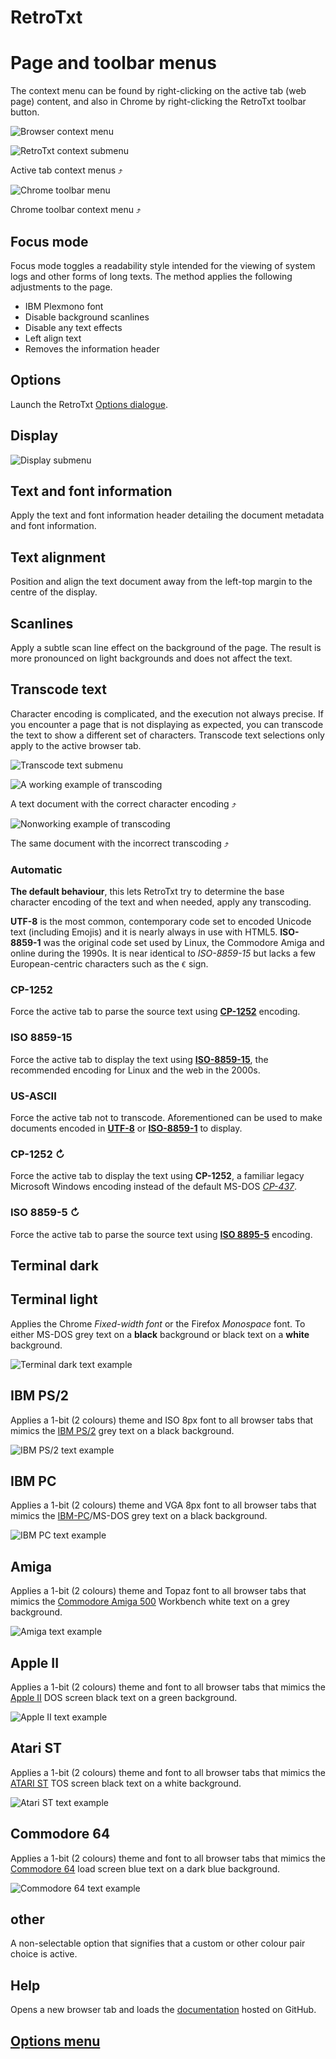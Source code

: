 # RetroTxt

# Page and toolbar menus

The context menu can be found by right-clicking on the active tab (web page) content, and also in Chrome by right-clicking the RetroTxt toolbar button.

![Browser context menu](assets/menu_base.png)

![RetroTxt context submenu](assets/menu.png)

Active tab context menus ⤴

![Chrome toolbar menu](assets/retrotxt_toolbar_menu.png)

Chrome toolbar context menu ⤴

## Focus mode

Focus mode toggles a readability style intended for the viewing of system logs and other forms of long texts. The method applies the following adjustments to the page.

- IBM Plexmono font
- Disable background scanlines
- Disable any text effects
- Left align text
- Removes the information header

## Options

Launch the RetroTxt [Options dialogue](options.md).

## Display

![Display submenu](assets/menu_display.png)

## Text and font information

Apply the text and font information header detailing the document metadata and font information.

## Text alignment

Position and align the text document away from the left-top margin to the centre of the display.

## Scanlines

Apply a subtle scan line effect on the background of the page. The result is more pronounced on light backgrounds and does not affect the text.

## Transcode text

Character encoding is complicated, and the execution not always precise. If you encounter a page that is not displaying as expected, you can transcode the text to show a different set of characters. Transcode text selections only apply to the active browser tab.

![Transcode text submenu](assets/menu_transcode_text.png)

![A working example of transcoding](assets/text_transcode_ok.png)

A text document with the correct character encoding ⤴

![Nonworking example of transcoding](assets/text_transcode_x.png)

The same document with the incorrect transcoding ⤴

### Automatic

**The default behaviour**, this lets RetroTxt try to determine the base character encoding of the text and when needed, apply any transcoding.

**UTF-8** is the most common, contemporary code set to encoded Unicode text (including Emojis) and it is nearly always in use with HTML5. **ISO-8859-1** was the original code set used by Linux, the Commodore Amiga and online during the 1990s. It is near identical to _ISO-8859-15_ but lacks a few European-centric characters such as the `€` sign.

### CP-1252

Force the active tab to parse the source text using [**CP-1252**](https://en.wikipedia.org/wiki/Windows-1252) encoding.

### ISO 8859-15

Force the active tab to display the text using [**ISO-8859-15**](https://en.wikipedia.org/wiki/ISO/IEC_8859-15), the recommended encoding for Linux and the web in the 2000s.

### US-ASCII

Force the active tab not to transcode. Aforementioned can be used to make documents encoded in
[**UTF-8**](https://en.wikipedia.org/wiki/UTF-8) or [**ISO-8859-1**](https://en.wikipedia.org/wiki/ISO/IEC_8859-1) to display.

### CP-1252 ↻

Force the active tab to display the text using **CP-1252**, a familiar legacy Microsoft Windows encoding instead of the default MS-DOS [_CP-437_](https://en.wikipedia.org/wiki/Code_page_437).

### ISO 8859-5 ↻

Force the active tab to parse the source text using [**ISO 8895-5**](https://en.wikipedia.org/wiki/ISO/IEC_8859-5) encoding.

## Terminal dark

## Terminal light

Applies the Chrome _Fixed-width font_ or the Firefox _Monospace_ font. To either MS-DOS grey text on a **black** background or black text on a **white** background.

![Terminal dark text example](assets/theme_terminal-black.png)

## IBM PS/2

Applies a 1-bit (2 colours) theme and ISO 8px font to all browser tabs that mimics the [IBM PS/2](https://en.wikipedia.org/wiki/IBM_Personal_System/2) grey text on a black background.

![IBM PS/2 text example](assets/theme_ps2.png)

## IBM PC

Applies a 1-bit (2 colours) theme and VGA 8px font to all browser tabs that mimics the [IBM-PC](http://oldcomputers.net/ibm5150.html)/MS-DOS grey text on a black background.

![IBM PC text example](assets/theme_ms-dos.png)

## Amiga

Applies a 1-bit (2 colours) theme and Topaz font to all browser tabs that mimics the [Commodore Amiga 500](http://oldcomputers.net/amiga500.html) Workbench white text on a grey background.

![Amiga text example](assets/theme_amiga.png)

## Apple II

Applies a 1-bit (2 colours) theme and font to all browser tabs that mimics the [Apple II](http://oldcomputers.net/appleii.html) DOS screen black text on a green background.

![Apple II text example](assets/theme_appleii.png)

## Atari ST

Applies a 1-bit (2 colours) theme and font to all browser tabs that mimics the [ATARI ST](http://oldcomputers.net/atari520st.html) TOS screen black text on a white background.

![Atari ST text example](assets/theme_atari-st.png)

## Commodore 64

Applies a 1-bit (2 colours) theme and font to all browser tabs that mimics the [Commodore 64](http://oldcomputers.net/c64.html) load screen blue text on a dark blue background.

![Commodore 64 text example](assets/theme_c64.png)

## other

A non-selectable option that signifies that a custom or other colour pair choice is active.

## Help

Opens a new browser tab and loads the [documentation](https://github.com/bengarrett/RetroTxt/blob/master/docs/index.md) hosted on GitHub.

## [Options menu](options.md)
